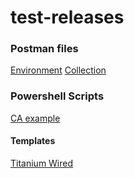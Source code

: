 # test-releases

### Postman files
[Environment](https://github.com/craigers521/test-releases/releases/latest/CATC_Template_Labs_postman_environment.json)
[Collection](https://github.com/craigers521/test-releases/releases/latest/CATC_Template_Labs_WiredAutomationDesign_postman_collection.json)

### Powershell Scripts
[CA example](https://github.com/craigers521/test-releases/releases/latest/powershell-CA.ps1)

#### Templates
[Titanium Wired](https://github.com/craigers521/test-releases/releases/latest/Titanium_WiredAutoLab_Jinja2_project.json)